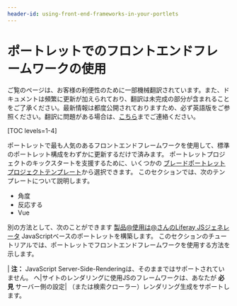 ```yaml
---
header-id: using-front-end-frameworks-in-your-portlets
---
```


# ポートレットでのフロントエンドフレームワークの使用

<p class="alert alert-info"><span class="wysiwyg-color-blue120">ご覧のページは、お客様の利便性のために一部機械翻訳されています。また、ドキュメントは頻繁に更新が加えられており、翻訳は未完成の部分が含まれることをご了承ください。最新情報は都度公開されておりますため、必ず英語版をご参照ください。翻訳に問題がある場合は、<a href="mailto:support-content-jp@liferay.com">こちら</a>までご連絡ください。</span></p>

[TOC levels=1-4]

ポートレットで最も人気のあるフロントエンドフレームワークを使用して、標準のポートレット構成をわずかに更新するだけで済みます。 ポートレットプロジェクトのキックスタートを支援するために、いくつかの [ブレードポートレットプロジェクトテンプレート](/docs/7-1/reference/-/knowledge_base/r/project-templates)から選択できます。 このセクションでは、次のテンプレートについて説明します。

  - 角度
  - 反応する
  - Vue

別の方法として、次のことができます [製品@使用は@さんのLiferay JSジェネレータ](/docs/7-1/tutorials/-/knowledge_base/t/creating-and-bundling-javascript-portlets-with-javascript-tooling) JavaScriptベースのポートレットを構築します。 このセクションのチュートリアルでは、ポートレットでフロントエンドフレームワークを使用する方法を示します。

| **注：** JavaScript Server-Side-Renderingは、そのままではサポートされていません。 へ|サイトのレンダリングに使用JSのフレームワークは、あなたが **必見** サーバー側の設定| （または検索クローラー）レンダリング生成をサポートします。
